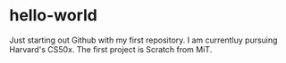 # hello-world
Just starting out Github with my first repository.
I am currentluy pursuing Harvard's CS50x. 
The first project is Scratch from MiT.
